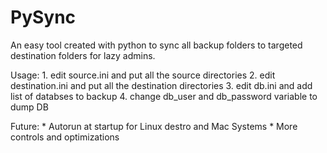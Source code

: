 # PySync

An easy tool created with python to sync all backup folders to targeted destination folders for lazy admins.

Usage:
	1. edit source.ini and put all the source directories
	2. edit destination.ini and put all the destination directories
	3. edit db.ini and add list of databses to backup
	4. change db_user and db_password variable to dump DB

Future:
	* Autorun at startup for Linux destro and Mac Systems
	* More controls and optimizations